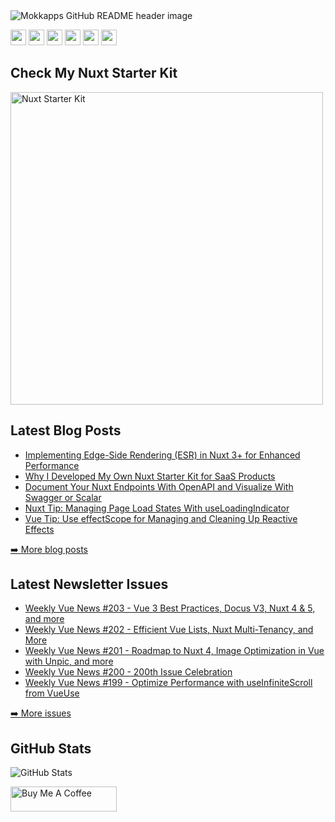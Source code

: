 <img src="https://i.ibb.co/rGjmk44k/Chat-GPT-Image-Jun-25-2025-02-40-41-AM.png" alt="Mokkapps GitHub README header image">
<p><a href="https://www.x.com/mokkapps"><img src="https://img.shields.io/badge/twitter-%231DA1F2.svg?&style=for-the-badge&logo=twitter&logoColor=white" height=25></a> <a href="https://www.linkedin.com/in/mokkapps"><img src="https://img.shields.io/badge/linkedin-%230077B5.svg?&style=for-the-badge&logo=linkedin&logoColor=white" height=25></a> <a href="https://www.instagram.com/mokkapps/"><img src="https://img.shields.io/badge/instagram-%23E4405F.svg?&style=for-the-badge&logo=instagram&logoColor=white" height=25></a> <a href="https://www.youtube.com/@mokkapps"><img src="https://img.shields.io/badge/youtube-%2312100E.svg?&style=for-the-badge&logo=youtube&logoColor=white" height=25></a> <a href="https://medium.com/@MokkappsDev"><img src="https://img.shields.io/badge/medium-%2312100E.svg?&style=for-the-badge&logo=medium&logoColor=white" height=25></a> <a href="https://dev.to/mokkapps"><img src="https://img.shields.io/badge/DEV.TO-%230A0A0A.svg?&style=for-the-badge&logo=dev-dot-to&logoColor=white" height=25></a></p>
<h2>Check My Nuxt Starter Kit</h2>
  <a href="https://nuxtstarterkit.com" target="_blank" rel="noreferrer nofollow">
      <img src="https://mokkapps.twic.pics/nuxtstarterkit.com/promo.png" alt="Nuxt Starter Kit" height="500" >
    </a>
<h2>Latest Blog Posts</h2>
  <ul>
  <li><a href=https://mokkapps.de/blog/implementing-esr-nuxt target="_blank" rel="noreferrer nofollow">Implementing Edge-Side Rendering (ESR) in Nuxt 3+ for Enhanced Performance</a></li><li><a href=https://mokkapps.de/blog/why-i-developed-my-own-nuxt-starter-kit target="_blank" rel="noreferrer nofollow">Why I Developed My Own Nuxt Starter Kit for SaaS Products</a></li><li><a href=https://mokkapps.de/blog/document-your-nuxt-endpoints-with-open-api-and-visualize-with-swagger-or-scalar target="_blank" rel="noreferrer nofollow">Document Your Nuxt Endpoints With OpenAPI and Visualize With Swagger or Scalar</a></li><li><a href=https://mokkapps.de/vue-tips/managing-page-load-states-in-nuxt-with-use-loading-indicator target="_blank" rel="noreferrer nofollow">Nuxt Tip: Managing Page Load States With useLoadingIndicator</a></li><li><a href=https://mokkapps.de/vue-tips/use-effect-scope-for-managing-and-cleaning-up-reactive-effects target="_blank" rel="noreferrer nofollow">Vue Tip: Use effectScope for Managing and Cleaning Up Reactive Effects</a></li>
  </ul>
<p><a href="https://mokkapps.de/blog">➡️ More blog posts</a></p>
<h2>Latest Newsletter Issues</h2>
  <ul>
    <li><a href=https://weekly-vue.news/issues/v2/167 target="_blank" rel="noreferrer nofollow">Weekly Vue News #203 - Vue 3 Best Practices, Docus V3, Nuxt 4 & 5, and more</a></li><li><a href=https://weekly-vue.news/issues/v2/166 target="_blank" rel="noreferrer nofollow">Weekly Vue News #202 - Efficient Vue Lists, Nuxt Multi-Tenancy, and More</a></li><li><a href=https://weekly-vue.news/issues/v2/165 target="_blank" rel="noreferrer nofollow">Weekly Vue News #201 - Roadmap to Nuxt 4, Image Optimization in Vue with Unpic, and more</a></li><li><a href=https://weekly-vue.news/issues/v2/164 target="_blank" rel="noreferrer nofollow">Weekly Vue News #200 - 200th Issue Celebration</a></li><li><a href=https://weekly-vue.news/issues/v2/163 target="_blank" rel="noreferrer nofollow">Weekly Vue News #199 - Optimize Performance with useInfiniteScroll from VueUse</a></li>
  </ul>
<p><a href="https://weekly-vue.news/issues">➡️ More issues</a></p>
<h2>GitHub Stats</h2>
<p><img src="https://github-readme-stats.vercel.app/api?username=mokkapps&amp;show_icons=true" alt="GitHub Stats"></p>
  <a href="https://www.buymeacoffee.com/mokkapps" target="_blank" rel="noreferrer nofollow">
      <img src="https://cdn.buymeacoffee.com/buttons/default-red.png" alt="Buy Me A Coffee" height="40" width="170" >
    </a>
